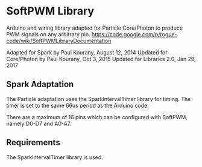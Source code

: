 SoftPWM Library
================

Arduino and wiring library adapted for Particle Core/Photon to produce PWM signals on any arbitrary pin.
	https://code.google.com/p/rogue-code/wiki/SoftPWMLibraryDocumentation

Adapted for Spark by Paul Kourany, August 12, 2014
Updated for Core/Photon by Paul Kourany, Oct 3, 2015
Updated for Libraries 2.0, Jan 29, 2017

Spark Adaptation
---
The Particle adaptation uses the SparkIntervalTimer library for timing.  The timer is set
to the same 66us period as the Arduino code.

There are a maximum of 16 pins which can be configured with SoftPWM, namely D0-D7 and
A0-A7.

Requirements
---
The SparkIntervalTimer library is used.
